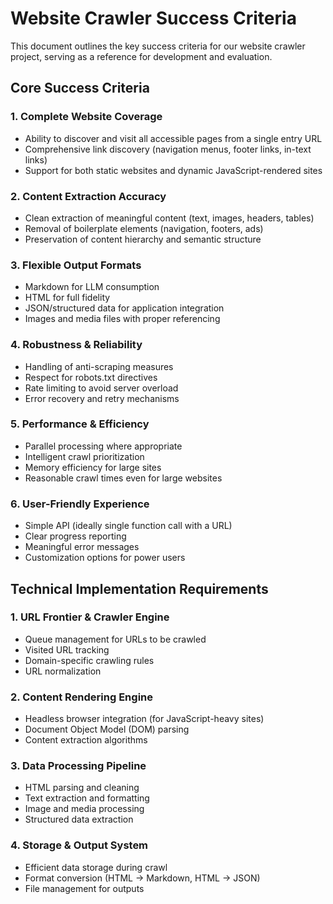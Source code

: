 # Website Crawler Success Criteria

This document outlines the key success criteria for our website crawler project, serving as a reference for development and evaluation.

## Core Success Criteria

### 1. Complete Website Coverage
- Ability to discover and visit all accessible pages from a single entry URL
- Comprehensive link discovery (navigation menus, footer links, in-text links)
- Support for both static websites and dynamic JavaScript-rendered sites

### 2. Content Extraction Accuracy
- Clean extraction of meaningful content (text, images, headers, tables)
- Removal of boilerplate elements (navigation, footers, ads)
- Preservation of content hierarchy and semantic structure

### 3. Flexible Output Formats
- Markdown for LLM consumption
- HTML for full fidelity
- JSON/structured data for application integration
- Images and media files with proper referencing

### 4. Robustness & Reliability
- Handling of anti-scraping measures
- Respect for robots.txt directives
- Rate limiting to avoid server overload
- Error recovery and retry mechanisms

### 5. Performance & Efficiency
- Parallel processing where appropriate
- Intelligent crawl prioritization
- Memory efficiency for large sites
- Reasonable crawl times even for large websites

### 6. User-Friendly Experience
- Simple API (ideally single function call with a URL)
- Clear progress reporting
- Meaningful error messages
- Customization options for power users

## Technical Implementation Requirements

### 1. URL Frontier & Crawler Engine
- Queue management for URLs to be crawled
- Visited URL tracking
- Domain-specific crawling rules
- URL normalization

### 2. Content Rendering Engine
- Headless browser integration (for JavaScript-heavy sites)
- Document Object Model (DOM) parsing
- Content extraction algorithms

### 3. Data Processing Pipeline
- HTML parsing and cleaning
- Text extraction and formatting
- Image and media processing
- Structured data extraction

### 4. Storage & Output System
- Efficient data storage during crawl
- Format conversion (HTML → Markdown, HTML → JSON)
- File management for outputs
